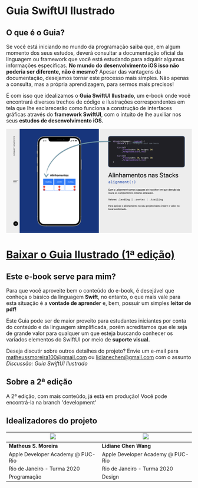 # Guia SwiftUI Ilustrado
## O que é o Guia?

Se você está iniciando no mundo da programação saiba que, em algum momento dos seus estudos, deverá consultar a documentação oficial da linguagem ou framework que você está estudando para adquirir algumas informações específicas. **No mundo do desenvolvimento iOS isso não poderia ser diferente, não é mesmo?** Apesar das vantagens da documentação, desejamos tornar este processo mais simples. Não apenas a consulta, mas a própria aprendizagem, para sermos mais precisos!

É com isso que idealizamos o **Guia SwiftUI Ilustrado**, um e-book onde você encontrará diversos trechos de código e ilustrações correspondentes em tela que lhe esclarecerão como funciona a construção de interfaces gráficas através do **framework SwiftUI**, com o intuito de lhe auxiliar nos seus **estudos de desenvolvimento iOS.**

<img src="https://github.com/matheussmoreira/Guia-SwiftUI-Ilustrado/blob/main/Pagina.png">

# [Baixar o Guia Ilustrado (1ª edição)](https://drive.google.com/file/d/1K-yHn5O0r96xuYszdFG-AmYitADYgPca/view)

## Este e-book serve para mim?
Para que você aproveite bem o conteúdo do e-book, é desejável que conheça o básico da linguagem **Swift**, no entanto, o que mais vale para esta situação é a **vontade de aprender** e, bem, possuir um simples **leitor de pdf!**

Este Guia pode ser de maior proveito para estudantes iniciantes por conta do conteúdo e da linguagem simplificada, porém acreditamos que ele seja de grande valor para qualquer um que esteja buscando conhecer os variados elementos do SwiftUI por meio de **suporte visual.**

Deseja discutir sobre outros detalhes do projeto? Envie um e-mail para matheussmoreira100@gmail.com ou lidianechen@gmail.com com o assunto *Discussão: Guia SwiftUI Ilustrado*

## Sobre a 2ª edição
A 2ª edição, com mais conteúdo, já está em produção! Você pode encontrá-la na branch 'development'

## Idealizadores do projeto
| <img src="https://avatars.githubusercontent.com/u/62520284?s=400&u=565e559fc4b743cbcd2ee3cde97e30854e166494&v=4" width=200>    | <img src="https://avatars.githubusercontent.com/u/62903825?s=400&u=88e98fba1ed77d9121a5354ec8d1bfeba04e51dd&v=4" width=200> |
| ----------- | ----------- |
| **Matheus S. Moreira** | **Lidiane Chen Wang**|
| Apple Developer Academy @ PUC-Rio | Apple Developer Academy @ PUC-Rio |
| Rio de Janeiro - Turma 2020 | Rio de Janeiro - Turma 2020 |
| Programação | Design |

